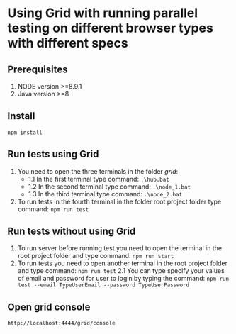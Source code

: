 # Using Grid with running parallel testing on different browser types with different specs

## Prerequisites
1. NODE version >=8.9.1
2. Java version >=8

## Install
```
npm install
```

## Run tests using Grid
1. You need to open the three terminals in the folder *grid*:
   - 1.1 In the first terminal type command: ```.\hub.bat```
   - 1.2 In the second terminal type command:  ```.\node_1.bat```
   - 1.3 In the third terminal type command:  ```.\node_2.bat```
2. To run tests in the fourth terminal in the folder root project folder type command: ```npm run test```

## Run tests without using Grid
1. To run server before running test you need to open the terminal in the root project folder and type command: ```npm run start```
2. To run tests you need to open another terminal in the root project folder and type command: ```npm run test```
2.1 You can type specify your values of email and password for user to login by typing the command: 
```npm run test --email TypeUserEmail --password TypeUserPassword```

## Open grid console
```
http://localhost:4444/grid/console
```